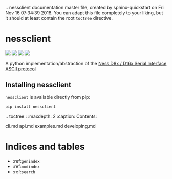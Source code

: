 .. nessclient documentation master file, created by
   sphinx-quickstart on Fri Nov 16 07:34:39 2018.
   You can adapt this file completely to your liking, but it should at least
   contain the root `toctree` directive.

# nessclient

[![](https://travis-ci.org/nickw444/nessclient.svg?branch=master)](https://travis-ci.org/nickw444/nessclient)
[![](https://coveralls.io/repos/nickw444/nessclient/badge.svg)](https://coveralls.io/r/nickw444/nessclient)
[![](https://img.shields.io/pypi/v/nessclient.svg)](https://pypi.python.org/pypi/nessclient/)
[![](https://readthedocs.org/projects/nessclient/badge/?version=latest&style=flat)](https://nessclient.readthedocs.io/en/)

A python implementation/abstraction of the [Ness D8x / D16x Serial Interface ASCII protocol](http://www.nesscorporation.com/Software/Ness_D8-D16_ASCII_protocol.pdf)

## Installing nessclient

`nessclient` is available directly from pip:

```sh
pip install nessclient
```

.. toctree::
   :maxdepth: 2
   :caption: Contents:
   
   cli.md
   api.md
   examples.md
   developing.md

# Indices and tables

* :ref:`genindex`
* :ref:`modindex`
* :ref:`search`
